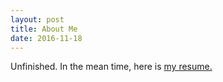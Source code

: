 ```yaml
---
layout: post
title: About Me
date: 2016-11-18
---
```

Unfinished. In the mean time, here is <a href="assets/rbmresume.pdf" target="_blank">my resume.</a>
